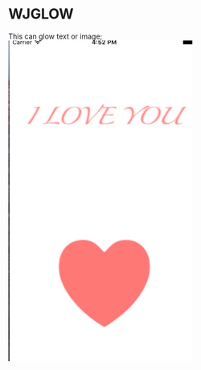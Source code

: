 # WJGLOW

This can glow text or image;
![Alt text](https://github.com/wangjin007/WJGLOW/blob/master/WJGlow.gif)
